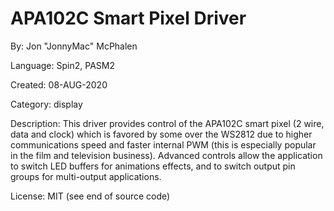 # APA102C Smart Pixel Driver

By: Jon "JonnyMac" McPhalen

Language: Spin2, PASM2

Created: 08-AUG-2020

Category: display

Description:
This driver provides control of the APA102C smart pixel (2 wire, data and clock) which is favored by some over the WS2812 due to higher communications speed and faster internal PWM (this is especially popular in the film and television business). Advanced controls allow the application to switch LED buffers for animations effects, and to switch output pin groups for multi-output applications. 

License: MIT (see end of source code)
